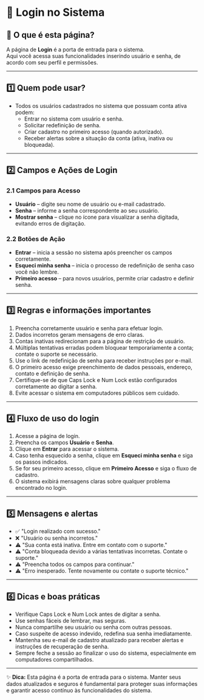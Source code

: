 
# 🔑 Login no Sistema

## 📄 O que é esta página?
A página de **Login** é a porta de entrada para o sistema.  
Aqui você acessa suas funcionalidades inserindo usuário e senha, de acordo com seu perfil e permissões.

---

## 1️⃣ Quem pode usar?
- Todos os usuários cadastrados no sistema que possuam conta ativa podem:  
  - Entrar no sistema com usuário e senha.  
  - Solicitar redefinição de senha.  
  - Criar cadastro no primeiro acesso (quando autorizado).  
  - Receber alertas sobre a situação da conta (ativa, inativa ou bloqueada).

---

## 2️⃣ Campos e Ações de Login

### 2.1 Campos para Acesso
- **Usuário** – digite seu nome de usuário ou e-mail cadastrado.  
- **Senha** – informe a senha correspondente ao seu usuário.  
- **Mostrar senha** – clique no ícone para visualizar a senha digitada, evitando erros de digitação.

### 2.2 Botões de Ação
- **Entrar** – inicia a sessão no sistema após preencher os campos corretamente.  
- **Esqueci minha senha** – inicia o processo de redefinição de senha caso você não lembre.  
- **Primeiro acesso** – para novos usuários, permite criar cadastro e definir senha.

---

## 3️⃣ Regras e informações importantes
1. Preencha corretamente usuário e senha para efetuar login.  
2. Dados incorretos geram mensagens de erro claras.  
3. Contas inativas redirecionam para a página de restrição de usuário.  
4. Múltiplas tentativas erradas podem bloquear temporariamente a conta; contate o suporte se necessário.  
5. Use o link de redefinição de senha para receber instruções por e-mail.  
6. O primeiro acesso exige preenchimento de dados pessoais, endereço, contato e definição de senha.  
7. Certifique-se de que Caps Lock e Num Lock estão configurados corretamente ao digitar a senha.  
8. Evite acessar o sistema em computadores públicos sem cuidado.

---

## 4️⃣ Fluxo de uso do login
1. Acesse a página de login.  
2. Preencha os campos **Usuário** e **Senha**.  
3. Clique em **Entrar** para acessar o sistema.  
4. Caso tenha esquecido a senha, clique em **Esqueci minha senha** e siga os passos indicados.  
5. Se for seu primeiro acesso, clique em **Primeiro Acesso** e siga o fluxo de cadastro.  
6. O sistema exibirá mensagens claras sobre qualquer problema encontrado no login.

---

## 5️⃣ Mensagens e alertas
- ✅ "Login realizado com sucesso."  
- ❌ "Usuário ou senha incorretos."  
- ⚠️ "Sua conta está inativa. Entre em contato com o suporte."  
- ⚠️ "Conta bloqueada devido a várias tentativas incorretas. Contate o suporte."  
- ⚠️ "Preencha todos os campos para continuar."  
- ⚠️ "Erro inesperado. Tente novamente ou contate o suporte técnico."

---

## 6️⃣ Dicas e boas práticas
- Verifique Caps Lock e Num Lock antes de digitar a senha.  
- Use senhas fáceis de lembrar, mas seguras.  
- Nunca compartilhe seu usuário ou senha com outras pessoas.  
- Caso suspeite de acesso indevido, redefina sua senha imediatamente.  
- Mantenha seu e-mail de cadastro atualizado para receber alertas e instruções de recuperação de senha.  
- Sempre feche a sessão ao finalizar o uso do sistema, especialmente em computadores compartilhados.

---

✨ **Dica:** Esta página é a porta de entrada para o sistema. Manter seus dados atualizados e seguros é fundamental para proteger suas informações e garantir acesso contínuo às funcionalidades do sistema.